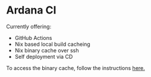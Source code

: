 # Ardana CI

Currently offering:

- GitHub Actions
- Nix based local build cacheing
- Nix binary cache over ssh
- Self deployment via CD

To access the binary cache, follow the instructions [here.](https://github.com/ArdanaLabs/Wiki/wiki/Nix-DX)

